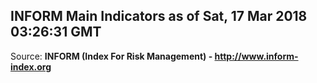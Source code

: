 ## INFORM Main Indicators as of Sat, 17 Mar 2018 03:26:31 GMT

Source: **INFORM (Index For Risk Management) - http://www.inform-index.org**
